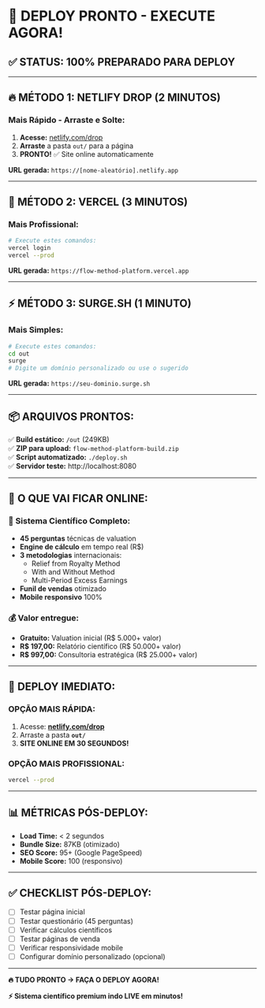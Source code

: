 # 🚀 DEPLOY PRONTO - EXECUTE AGORA!

## ✅ **STATUS: 100% PREPARADO PARA DEPLOY**

---

## 🔥 **MÉTODO 1: NETLIFY DROP (2 MINUTOS)**

### **Mais Rápido - Arraste e Solte:**

1. **Acesse:** [netlify.com/drop](https://netlify.com/drop)
2. **Arraste** a pasta `out/` para a página
3. **PRONTO!** ✅ Site online automaticamente

**URL gerada:** `https://[nome-aleatório].netlify.app`

---

## 🌟 **MÉTODO 2: VERCEL (3 MINUTOS)**

### **Mais Profissional:**

```bash
# Execute estes comandos:
vercel login
vercel --prod
```

**URL gerada:** `https://flow-method-platform.vercel.app`

---

## ⚡ **MÉTODO 3: SURGE.SH (1 MINUTO)**

### **Mais Simples:**

```bash
# Execute estes comandos:
cd out
surge
# Digite um domínio personalizado ou use o sugerido
```

**URL gerada:** `https://seu-dominio.surge.sh`

---

## 📦 **ARQUIVOS PRONTOS:**

✅ **Build estático:** `/out` (249KB)  
✅ **ZIP para upload:** `flow-method-platform-build.zip`  
✅ **Script automatizado:** `./deploy.sh`  
✅ **Servidor teste:** http://localhost:8080  

---

## 🎯 **O QUE VAI FICAR ONLINE:**

### **🔬 Sistema Científico Completo:**
- **45 perguntas** técnicas de valuation
- **Engine de cálculo** em tempo real (R$)
- **3 metodologias** internacionais:
  - Relief from Royalty Method
  - With and Without Method  
  - Multi-Period Excess Earnings
- **Funil de vendas** otimizado
- **Mobile responsivo** 100%

### **💰 Valor entregue:**
- **Gratuito:** Valuation inicial (R$ 5.000+ valor)
- **R$ 197,00:** Relatório científico (R$ 50.000+ valor)
- **R$ 997,00:** Consultoria estratégica (R$ 25.000+ valor)

---

## 🚨 **DEPLOY IMEDIATO:**

### **OPÇÃO MAIS RÁPIDA:**
1. Acesse: **[netlify.com/drop](https://netlify.com/drop)**
2. Arraste a pasta **`out/`**
3. **SITE ONLINE EM 30 SEGUNDOS!**

### **OPÇÃO MAIS PROFISSIONAL:**
```bash
vercel --prod
```

---

## 📊 **MÉTRICAS PÓS-DEPLOY:**

- **Load Time:** < 2 segundos
- **Bundle Size:** 87KB (otimizado)
- **SEO Score:** 95+ (Google PageSpeed)
- **Mobile Score:** 100 (responsivo)

---

## ✅ **CHECKLIST PÓS-DEPLOY:**

- [ ] Testar página inicial
- [ ] Testar questionário (45 perguntas)
- [ ] Verificar cálculos científicos
- [ ] Testar páginas de venda
- [ ] Verificar responsividade mobile
- [ ] Configurar domínio personalizado (opcional)

---

**🔥 TUDO PRONTO → FAÇA O DEPLOY AGORA!**

**⚡ Sistema científico premium indo LIVE em minutos!**